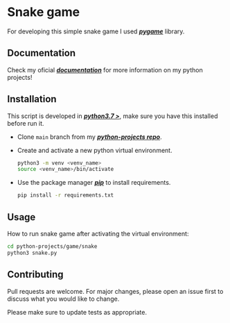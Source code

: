 # Snake game

For developing this simple snake game I used ***[pygame](https://www.pygame.org/docs/)*** library.

## Documentation

Check my oficial [***documentation***](https://joaohb07.github.io/documentation/python/snake_game/snake/) for more information on my python projects!

## Installation

This script is developed in ***[python3.7 >](https://www.python.org/downloads/)***, make sure you have this installed before run it.

- Clone `main` branch from my ***[python-projects repo](https://github.com/joaohb07/python-projects)***.

- Create and activate a new python virtual environment.

    ```bash
    python3 -m venv <venv_name>
    source <venv_name>/bin/activate
    ```

- Use the package manager ***[pip](https://pip.pypa.io/en/stable/)*** to install requirements.

    ```bash
    pip install -r requirements.txt
    ```

## Usage

How to run snake game after activating the virtual environment:

```bash
cd python-projects/game/snake
python3 snake.py
```

## Contributing

Pull requests are welcome. For major changes, please open an issue first to discuss what you would like to change.

Please make sure to update tests as appropriate.
